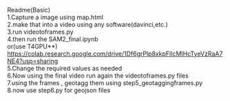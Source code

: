 Readme(Basic)<br>
1.Capture a image using map.html<br>
2.make that into a video using any software(davinci,etc.)<br>
3.run videotoframes.py<br>
4.then run the SAM2_final.ipynb<br>
or(use T4GPU**) https://colab.research.google.com/drive/1Df6grPlp8xkpFlIcMIHcTyeVzRaA7NE4?usp=sharing<br>
5.Change the required values as needed<br>
6.Now using the final video run again the videotoframes.py files <br>
7.using the frames , geotagg them using step5_geotaggingframes.py <br>
8.now use step6.py for geojson files <br>
